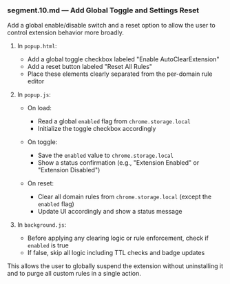 ### segment.10.md — Add Global Toggle and Settings Reset

Add a global enable/disable switch and a reset option to allow the user to control extension behavior more broadly.

1. In `popup.html`:

    - Add a global toggle checkbox labeled "Enable AutoClearExtension"
    - Add a reset button labeled "Reset All Rules"
    - Place these elements clearly separated from the per-domain rule editor

2. In `popup.js`:

    - On load:

        - Read a global `enabled` flag from `chrome.storage.local`
        - Initialize the toggle checkbox accordingly

    - On toggle:

        - Save the `enabled` value to `chrome.storage.local`
        - Show a status confirmation (e.g., "Extension Enabled" or "Extension Disabled")

    - On reset:
        - Clear all domain rules from `chrome.storage.local` (except the `enabled` flag)
        - Update UI accordingly and show a status message

3. In `background.js`:
    - Before applying any clearing logic or rule enforcement, check if `enabled` is true
    - If false, skip all logic including TTL checks and badge updates

This allows the user to globally suspend the extension without uninstalling it and to purge all custom rules in a single action.
